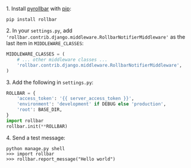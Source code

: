 1&#8203;. Install <a href="https://github.com/rollbar/pyrollbar" target="_blank" rel="noopener">pyrollbar</a> with <a href="http://pip.readthedocs.org/en/stable/quickstart/" target="_blank" rel="noopener">pip</a>:

```shell
pip install rollbar
```

2&#8203;. In your ``settings.py``, add ``'rollbar.contrib.django.middleware.RollbarNotifierMiddleware'`` as the last item in ``MIDDLEWARE_CLASSES``:

```python
MIDDLEWARE_CLASSES = (
    # ... other middleware classes ...
    'rollbar.contrib.django.middleware.RollbarNotifierMiddleware',
)
```

3&#8203;. Add the following in ``settings.py``:

```python
ROLLBAR = {
    'access_token': '{{ server_access_token }}',
    'environment': 'development' if DEBUG else 'production',
    'root': BASE_DIR,
}
import rollbar
rollbar.init(**ROLLBAR)
```

4&#8203;. Send a test message:

```shell
python manage.py shell
>>> import rollbar
>>> rollbar.report_message("Hello world")
```
